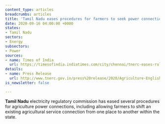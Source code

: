 ```yaml
---
content_type: articles
breadcrumbs: articles
title: 'Tamil Nadu eases procedures for farmers to seek power connections. '
date: 2020-09-16 04:00:00 +0000
states:
- Tamil Nadu
sectors:
- Energy
subsectors:
- Power
sources:
- name: Times of India
  url: https://timesofindia.indiatimes.com/city/chennai/tnerc-eases-rules-for-farmers-to-get-power-connection/articleshow/78050273.cms
details:
- name: Press Release
  url: http://www.tnerc.gov.in/press%20release/2020/Agriculture-English.pdf
is_newsletter: false

---
```

**Tamil Nadu** electricity regulatory commission has eased several procedures for agriculture power connections, including allowing farmers to shift an existing agricultural service connection from one place to another within the state.
